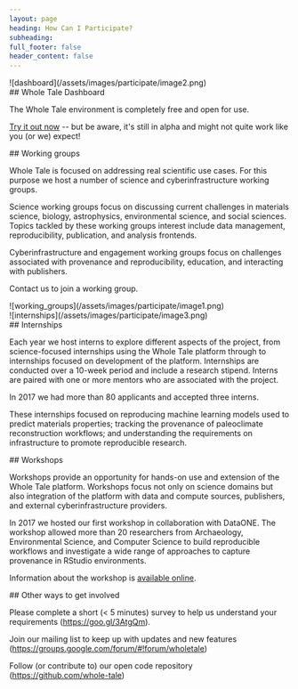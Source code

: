 ```yaml
---
layout: page
heading: How Can I Participate?
subheading: 
full_footer: false
header_content: false
---
```


<div class="row bigtext" markdown="1">
<div class="col-sm-3 col-sm-offset-2" markdown="1">
![dashboard](/assets/images/participate/image2.png)
</div>
<div class="col-sm-5" markdown="1">
## Whole Tale Dashboard

The Whole Tale environment is completely free and open for use.  

[Try it out now](https://dashboard.wholetale.org/) -- but be aware, it's still
in alpha and might not quite work like you (or we) expect!

</div>
</div>

<div class="row bigtext" markdown="1">
<div class="col-sm-5 col-sm-offset-2" markdown="1">
## Working groups

Whole Tale is focused on addressing real scientific use cases. For this purpose we host a number of science and cyberinfrastructure working groups.

Science working groups focus on discussing current challenges in materials science, biology, astrophysics, environmental science, and social sciences.  Topics tackled by these working groups interest include data management, reproducibility, publication, and analysis frontends.  

Cyberinfrastructure and engagement working groups focus on challenges associated with provenance and reproducibility, education, and interacting with publishers.

<a>Contact us</a> to join a working group.
</div>
<div class="col-sm-3" markdown="1">
![working_groups](/assets/images/participate/image1.png)
</div>
</div>

<div class="row bigtext" markdown="1">
<div class="col-sm-3 col-sm-offset-2" markdown="1">
![internships](/assets/images/participate/image3.png)
</div>

<div class="col-sm-5" markdown="1">
## Internships

Each year we host interns to explore different aspects of the project, from
science-focused internships using the Whole Tale platform through to
internships focused on development of the platform. Internships are conducted
over a 10-week period and include a research stipend. Interns are paired with
one or more mentors who are associated with the project.

In 2017 we had more than 80 applicants and accepted three interns.

These internships focused on reproducing machine learning models used to
predict materials properties;  tracking the provenance of paleoclimate
reconstruction workflows; and understanding the requirements on infrastructure
to promote reproducible research.

</div>
</div>

<div class="row bigtext" markdown="1">
<div class="col-sm-5 col-sm-offset-2" markdown="1">
## Workshops

Workshops provide an opportunity for hands-on use and extension of the Whole
Tale platform.  Workshops focus not only on science domains but also
integration of the platform with data and compute sources, publishers, and
external cyberinfrastructure providers. 

In 2017 we hosted our first workshop in collaboration with DataONE. The
workshop allowed more than 20 researchers from Archaeology, Environmental
Science, and Computer Science  to build reproducible workflows and investigate
a wide range of approaches to capture provenance in RStudio environments.

Information about the workshop is [available online](https://github.com/DataONEorg/provathon-2017).
</div>

<div class="col-sm-3" markdown="1">
</div>
</div>

<div class="row bigtext" markdown="1">
<div class="col-sm-6 col-sm-offset-3" markdown="1">
## Other ways to get involved

Please complete a short (< 5 minutes) survey to help us understand your requirements (https://goo.gl/3AtgQm).

Join our mailing list to keep up with updates and new features (https://groups.google.com/forum/#!forum/wholetale)

Follow (or contribute to) our open code repository (https://github.com/whole-tale)

</div>
</div>
